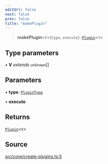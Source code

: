 ```yaml
---
editUrl: false
next: false
prev: false
title: "makePlugin"
---
```


> **makePlugin**\<`V`\>(`type`, `execute`): [`Plugin`](/v4/api/interfaces/plugin/)\<`V`\>

## Type parameters

• **V** *extends* `unknown`[]

## Parameters

• **type**: [`PluginType`](/v4/api/enumerations/plugintype/)

• **execute**

## Returns

[`Plugin`](/v4/api/interfaces/plugin/)\<`V`\>

## Source

[src/core/create-plugins.ts:5](https://github.com/sern-handler/handler/blob/45665292ae99b70b419575eef2271e29523a30e0/src/core/create-plugins.ts#L5)
